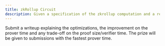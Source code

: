 ```yaml
---
title: zkRollup Circuit 
description: Given a specification of the zkrollup computation and a reference circuit compiled by existing libraries in R1CS/Plonk format, reduce the total size of the rollup circuit while preserving the correctness. For example, the participants can design custom gates and lookup arguments in Plonk and other ZKP backends to optimize the prover time.
---
```


Submit a writeup explaining the optimizations, the improvement on the prover time and any trade-off on the proof size/verifier time. The prize will be given to submissions with the fastest prover time.



